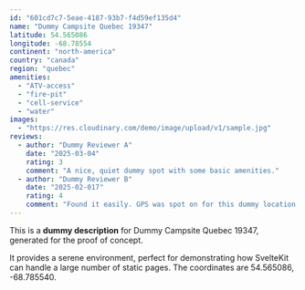 ```yaml
---
id: "601cd7c7-5eae-4187-93b7-f4d59ef135d4"
name: "Dummy Campsite Quebec 19347"
latitude: 54.565086
longitude: -68.78554
continent: "north-america"
country: "canada"
region: "quebec"
amenities:
  - "ATV-access"
  - "fire-pit"
  - "cell-service"
  - "water"
images:
  - "https://res.cloudinary.com/demo/image/upload/v1/sample.jpg"
reviews:
  - author: "Dummy Reviewer A"
    date: "2025-03-04"
    rating: 3
    comment: "A nice, quiet dummy spot with some basic amenities."
  - author: "Dummy Reviewer B"
    date: "2025-02-017"
    rating: 4
    comment: "Found it easily. GPS was spot on for this dummy location."
---
```


This is a **dummy description** for Dummy Campsite Quebec 19347, generated for the proof of concept.

It provides a serene environment, perfect for demonstrating how SvelteKit can handle a large number of static pages. The coordinates are 54.565086, -68.785540.
